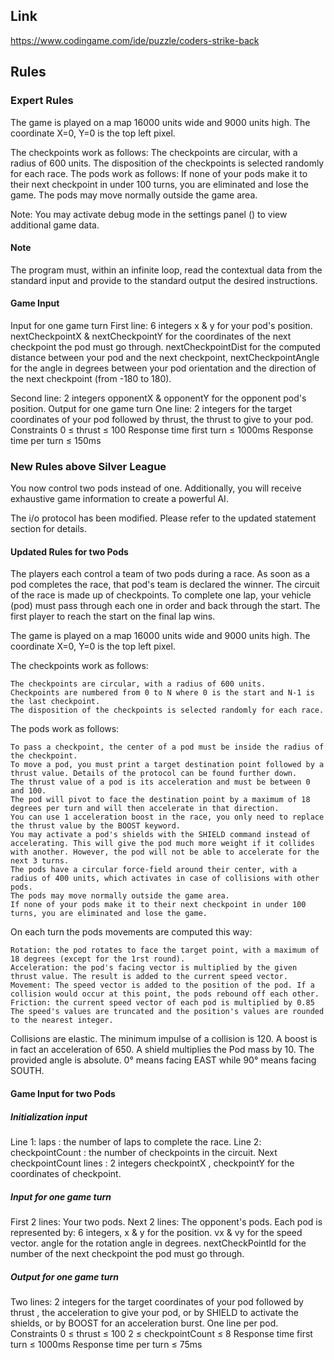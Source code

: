 ## Link

<https://www.codingame.com/ide/puzzle/coders-strike-back>

## Rules

### Expert Rules

The game is played on a map 16000 units wide and 9000 units high. The coordinate X=0, Y=0 is the top left pixel.

The checkpoints work as follows:
The checkpoints are circular, with a radius of 600 units.
The disposition of the checkpoints is selected randomly for each race.
The pods work as follows:
If none of your pods make it to their next checkpoint in under 100 turns, you are eliminated and lose the game.
The pods may move normally outside the game area.

Note: You may activate debug mode in the settings panel () to view additional game data.

#### Note

The program must, within an infinite loop, read the contextual data from the standard input and provide to the standard output the desired instructions.

#### Game Input

Input for one game turn
First line: 6 integers x & y for your pod's position. nextCheckpointX & nextCheckpointY for the coordinates of the next checkpoint the pod must go through. nextCheckpointDist for the computed distance between your pod and the next checkpoint, nextCheckpointAngle for the angle in degrees between your pod orientation and the direction of the next checkpoint (from -180 to 180).

Second line: 2 integers opponentX & opponentY for the opponent pod's position.
Output for one game turn
One line: 2 integers for the target coordinates of your pod followed by thrust, the thrust to give to your pod.
Constraints
0 ≤ thrust ≤ 100
Response time first turn ≤ 1000ms
Response time per turn ≤ 150ms

### New Rules above Silver League

You now control two pods instead of one. Additionally, you will receive exhaustive game information to create a powerful AI.

The i/o protocol has been modified. Please refer to the updated statement section for details.

#### Updated Rules for two Pods

The players each control a team of two pods during a race. As soon as a pod completes the race, that pod's team is declared the winner.
The circuit of the race is made up of checkpoints. To complete one lap, your vehicle (pod) must pass through each one in order and back through the start. The first player to reach the start on the final lap wins.

The game is played on a map 16000 units wide and 9000 units high. The coordinate X=0, Y=0 is the top left pixel.

The checkpoints work as follows:

    The checkpoints are circular, with a radius of 600 units.
    Checkpoints are numbered from 0 to N where 0 is the start and N-1 is the last checkpoint.
    The disposition of the checkpoints is selected randomly for each race.

The pods work as follows:

    To pass a checkpoint, the center of a pod must be inside the radius of the checkpoint.
    To move a pod, you must print a target destination point followed by a thrust value. Details of the protocol can be found further down.
    The thrust value of a pod is its acceleration and must be between 0 and 100.
    The pod will pivot to face the destination point by a maximum of 18 degrees per turn and will then accelerate in that direction.
    You can use 1 acceleration boost in the race, you only need to replace the thrust value by the BOOST keyword.
    You may activate a pod's shields with the SHIELD command instead of accelerating. This will give the pod much more weight if it collides with another. However, the pod will not be able to accelerate for the next 3 turns.
    The pods have a circular force-field around their center, with a radius of 400 units, which activates in case of collisions with other pods.
    The pods may move normally outside the game area.
    If none of your pods make it to their next checkpoint in under 100 turns, you are eliminated and lose the game.

On each turn the pods movements are computed this way:

    Rotation: the pod rotates to face the target point, with a maximum of 18 degrees (except for the 1rst round).
    Acceleration: the pod's facing vector is multiplied by the given thrust value. The result is added to the current speed vector.
    Movement: The speed vector is added to the position of the pod. If a collision would occur at this point, the pods rebound off each other.
    Friction: the current speed vector of each pod is multiplied by 0.85
    The speed's values are truncated and the position's values are rounded to the nearest integer.

Collisions are elastic. The minimum impulse of a collision is 120.
A boost is in fact an acceleration of 650.
A shield multiplies the Pod mass by 10.
The provided angle is absolute. 0° means facing EAST while 90° means facing SOUTH.

#### Game Input for two Pods

##### Initialization input

Line 1: laps : the number of laps to complete the race.
Line 2: checkpointCount : the number of checkpoints in the circuit.
Next checkpointCount lines : 2 integers checkpointX , checkpointY for the coordinates of checkpoint.

##### Input for one game turn

First 2 lines: Your two pods.
Next 2 lines: The opponent's pods.
Each pod is represented by: 6 integers, x & y for the position. vx & vy for the speed vector. angle for the rotation angle in degrees. nextCheckPointId for the number of the next checkpoint the pod must go through.

##### Output for one game turn

Two lines: 2 integers for the target coordinates of your pod followed by thrust , the acceleration to give your pod, or by SHIELD to activate the shields, or by BOOST for an acceleration burst. One line per pod.
Constraints
0 ≤ thrust ≤ 100
2 ≤ checkpointCount ≤ 8
Response time first turn ≤ 1000ms
Response time per turn ≤ 75ms
